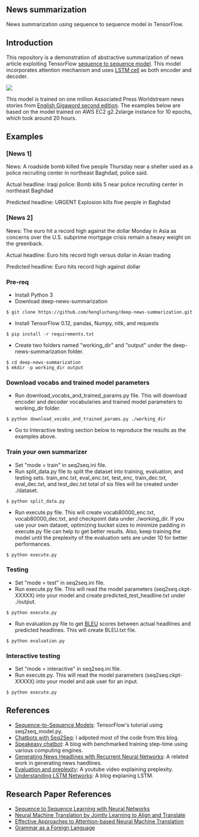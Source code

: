 ## News summarization
News summarization using sequence to sequence model in TensorFlow.

## Introduction
This repository is a demonstration of abstractive summarization of news article exploiting TensorFlow [sequence to sequence model](https://www.tensorflow.org/tutorials/seq2seq/). This model incorporates attention mechanism and uses [LSTM cell](http://colah.github.io/posts/2015-08-Understanding-LSTMs/) as both encoder and decoder.

![](https://github.com/hengluchang/newsum/blob/master/seq2seq.PNG)

This model is trained on one million Associated Press Worldstream news stories from [English Gigaword second edition](https://catalog.ldc.upenn.edu/LDC2005T12). The examples below are based on the model trained on AWS EC2 g2.2xlarge instance for 10 epochs, which took around 20 hours.

## Examples

### [News 1]
News: A roadside bomb killed five people Thursday near a shelter used as a police recruiting center in northeast Baghdad, police said.

Actual headline: Iraqi police: Bomb kills 5 near police recruiting center in northeast Baghdad

Predicted headline: URGENT Explosion kills five people in Baghdad

### [News 2]
News: The euro hit a record high against the dollar Monday in Asia as concerns over the U.S. subprime mortgage crisis remain a heavy weight on the greenback.

Actual headline: Euro hits record high versus dollar in Asian trading

Predicted headline: Euro hits record high against dollar

### Pre-req
- Install Python 3
- Download deep-news-summarization

```
$ git clone https://github.com/hengluchang/deep-news-summarization.git
```

- Install TensorFlow 0.12, pandas, Numpy, nltk, and requests
```
$ pip install -r requirements.txt
```

- Create two folders named "working_dir" and "output" under the deep-news-summarization folder.

```
$ cd deep-news-summarization
$ mkdir -p working_dir output
```

### Download vocabs and trained model parameters
- Run download_vocabs_and_trained_params.py file. This will download encoder and decoder vocabularies
and trained model parameters to working_dir folder.

```
$ python download_vocabs_and_trained_params.py ./working_dir
```
- Go to Interactive testing section below to reproduce the results as the examples above.

### Train your own summarizer
- Set "mode = train" in seq2seq.ini file.
- Run split_data.py file to split the dataset into training, evaluation, and testing sets. train_enc.txt, eval_enc.txt, test_enc, train_dec.txt, eval_dec.txt, and test_dec.txt total of six files will be created under ./dataset.

```
$ python split_data.py
```

- Run execute.py file. This will create vocab80000_enc.txt, vocab80000_dec.txt, and checkpoint data under ./working_dir. If you use your own dataset, optimizing bucket sizes to minimize padding in execute.py file can help to get better results. Also, keep training the model until the preplexity of the evaluation sets are under 10 for better performances.  

```
$ python execute.py
```

### Testing
- Set "mode = test" in seq2seq.ini file.
- Run execute.py file. This will read the model parameters (seq2seq.ckpt-XXXXX) into your model and create predicted_test_headline.txt under ./output.

```
$ python execute.py
```

- Run evaluation.py file to get [BLEU](https://en.wikipedia.org/wiki/BLEU) scores between actual headlines and predicted headlines. This will create BLEU.txt file.

```
$ python evaluation.py
```


### Interactive testing
- Set "mode = interactive" in seq2seq.ini file.
- Run execute.py. This will read the model parameters (seq2seq.ckpt-XXXXX) into your model and ask user for an input.

```
$ python execute.py
```

## References
- [Sequence-to-Sequence Models](https://www.tensorflow.org/tutorials/seq2seq/): TensorFlow's tutorial using seq2seq_model.py.
- [Chatbots with Seq2Seq](http://suriyadeepan.github.io/2016-06-28-easy-seq2seq/): I adpoted most of the code from this blog.
- [Speakeasy chatbot](http://lauragelston.ghost.io/speakeasy/): A blog with benchmarked training step-time using various computing engines.
- [Generating News Headlines with Recurrent Neural Networks](https://arxiv.org/abs/1512.01712): A related work in generating news haedlines.
- [Evaluation and preplexity](https://www.youtube.com/watch?v=OHyVNCvnsTo): A youtube video explaining preplexity.
- [Understanding LSTM Networks](http://colah.github.io/posts/2015-08-Understanding-LSTMs/): A blog explaning LSTM.

## Research Paper References
- [Sequence to Sequence Learning with Neural Networks](https://arxiv.org/pdf/1409.3215.pdf)
- [Neural Machine Translation by Jointly Learning to Align and Translate](https://arxiv.org/pdf/1409.0473.pdf)
- [Effective Approaches to Attention-based Neural Machine Translation](https://arxiv.org/pdf/1508.04025.pdf)
- [Grammar as a Foreign Language](https://arxiv.org/pdf/1412.7449.pdf)
